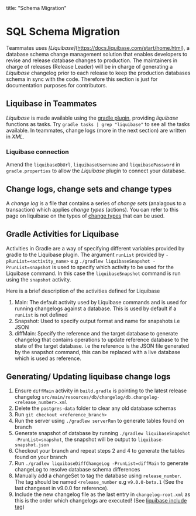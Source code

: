 <frontmatter>
  title: "Schema Migration"
</frontmatter>

# SQL Schema Migration

Teammates uses _[Liquibase]_(https://docs.liquibase.com/start/home.html), a database schema change management solution that enables developers to revise and release database changes to production. The maintainers in charge of releases (Release Leader) will be in charge of generating a _Liquibase_ changelog prior to each release to keep the production databases schema in sync with the code. Therefore this section is just for documentation purposes for contributors.

## Liquibase in Teammates
_Liquibase_ is made available using the [gradle plugin](https://github.com/liquibase/liquibase-gradle-plugin), providing _liquibase_ functions as tasks. Try `gradle tasks | grep "liquibase"` to see all the tasks available. In teammates, change logs (more in the next section) are written in _XML_.

### Liquibase connection
Amend the `liquibaseDbUrl`, `liquibaseUsername` and `liquibasePassword` in `gradle.properties` to allow the _Liquibase_ plugin to connect your database.

## Change logs, change sets and change types
A _change log_ is a file that contains a series of _change sets_ (analagous to a transaction) which applies _change types_ (actions). You can refer to this page on liquibase on the types of [change types](https://docs.liquibase.com/change-types/home.html) that can be used.

## Gradle Activities for Liquibase
Activities in Gradle are a way of specifying different variables provided by gradle to the Liquibase plugin. The argument `runList` provided by `-pRunList=<activity_name>` e.g `./gradlew liquibaseSnapshot -PrunList=snapshot` is used to specify which activity to be used for the Liquibase command. In this case the `liquibaseSnapshot` command is run using the `snapshot` activity.

Here is a brief description of the activities defined for Liquibase
1. Main: The default activity used by Liquibase commands and is used for running changelogs against a database. This is used by default if a `runList` is not defined
2. Snapshot: Used to specify output format and name for snapshots i.e JSON
3. diffMain: Specify the reference and the target database to generate changelog that contains operations to update reference database to the state of the target database. i.e the reference is the JSON file generated by the snapshot command, this can be replaced with a live database which is used as reference.

## Generating/ Updating liquibase change logs
1. Ensure `diffMain` activity in `build.gradle` is pointing to the latest release changelog `src/main/resources/db/changelog/db.changelog-<release_number>.xml`
2. Delete the `postgres-data` folder to clear any old database schemas
3. Run `git checkout <reference_branch>` 
4. Run the server using `./gradlew serverRun` to generate tables found on branch
5. Generate snapshot of database by running `./gradlew liquibaseSnapshot -PrunList=snapshot`, the snapshot will be output to `liquibase-snapshot.json`
6. Checkout your branch and repeat steps 2 and 4 to generate the tables found on your branch
7. Run `./gradlew liquibaseDiffChangeLog -PrunList=diffMain` to generate changeLog to resolve database schema differences
8. Manually add a changeSet to tag the database using `release_number`. The tag should be named `<release_number` e.g `v9.0.0-beta.1` (See the last changeset in v9.0.0 for reference).
9. Include the new changelog file as the last entry in `changelog-root.xml` as this is the order which changelogs are executed! (See [liquibase include tag](https://docs.liquibase.com/change-types/include.html))
